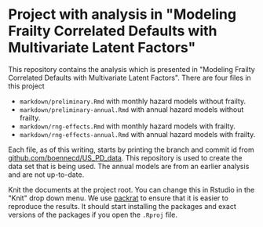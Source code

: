 # Project with analysis in "Modeling Frailty Correlated Defaults with Multivariate Latent Factors"
This repository contains the analysis which is presented in "Modeling Frailty 
Correlated Defaults with Multivariate Latent Factors". There are four files 
in this project 

 - `markdown/preliminary.Rmd` with monthly hazard models without frailty. 
 - `markdown/preliminary-annual.Rmd` with annual hazard models without frailty. 
 - `markdown/rng-effects.Rmd` with monthly hazard models with frailty. 
 - `markdown/rng-effects-annual.Rmd` with annual hazard models with frailty. 
 
Each file, as of this writing, starts by printing the branch and commit id 
from [github.com/boennecd/US_PD_data](https://github.com/boennecd/US_PD_data). 
This repository is used to create the data set that is being used. The annual models 
are from an earlier analysis and are not up-to-date.

Knit the documents at the project root. You can change this in Rstudio in the "Knit" 
drop down menu. We use [packrat](https://rstudio.github.io/packrat/) to ensure 
that it is easier to reproduce the results. It should start installing the packages 
and exact versions of the packages if you open the `.Rproj` file.
